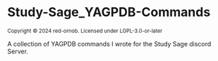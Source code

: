 # Study-Sage_YAGPDB-Commands
<sub> Copyright &copy; 2024 red-ornob. Licensed under LGPL-3.0-or-later </sub>

A collection of YAGPDB commands I wrote for the Study Sage discord Server.

